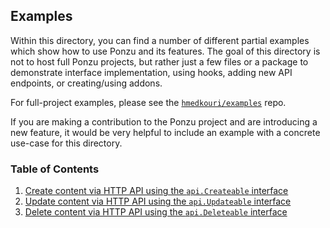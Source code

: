 ## Examples

Within this directory, you can find a number of different partial examples which
show how to use Ponzu and its features. The goal of this directory is not to host 
full Ponzu projects, but rather just a few files or a package to demonstrate interface 
implementation, using hooks, adding new API endpoints, or creating/using addons.

For full-project examples, please see the [`hmedkouri/examples`](https://github.com/hmedkouri/examples) repo.

If you are making a contribution to the Ponzu project and are introducing a new
feature, it would be very helpful to include an example with a concrete use-case 
for this directory. 

### Table of Contents
1. [Create content via HTTP API using the `api.Createable` interface](https://github.com/hmedkouri/ponzu/tree/master/examples/createable)
2. [Update content via HTTP API using the `api.Updateable` interface](https://github.com/hmedkouri/ponzu/tree/master/examples/updateable)
3. [Delete content via HTTP API using the `api.Deleteable` interface](https://github.com/hmedkouri/ponzu/tree/master/examples/deleteable)
